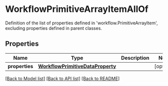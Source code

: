 # WorkflowPrimitiveArrayItemAllOf

Definition of the list of properties defined in 'workflow.PrimitiveArrayItem', excluding properties defined in parent classes.
## Properties
Name | Type | Description | Notes
------------ | ------------- | ------------- | -------------
**properties** | [**WorkflowPrimitiveDataProperty**](WorkflowPrimitiveDataProperty.md) |  | [optional] 

[[Back to Model list]](../README.md#documentation-for-models) [[Back to API list]](../README.md#documentation-for-api-endpoints) [[Back to README]](../README.md)


